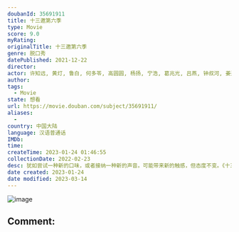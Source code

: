 ```yaml
---
doubanId: 35691911
title: 十三邀第六季
type: Movie
score: 9.0
myRating: 
originalTitle: 十三邀第六季
genre: 脱口秀
datePublished: 2021-12-22
director: 
actor: 许知远, 黄灯, 鲁白, 何多苓, 高圆圆, 杨扬, 宁浩, 葛兆光, 吕燕, 钟叔河, 姜逸磊
author: 
tags:
  - Movie
state: 想看
url: https://movie.douban.com/subject/35691911/
aliases:
  - 
country: 中国大陆
language: 汉语普通话
IMDb: 
time: 
createTime: 2023-01-24 01:46:55
collectionDate: 2022-02-23
desc: 犹如尝试一种新的口味，或者接纳一种新的声音。可能带来新的触感，但态度不变。《十三邀》是腾讯新闻与单向空间联合出品的一档人物访谈节目。
date created: 2023-01-24
date modified: 2023-03-14
---
```


![image](p2782784882.jpg)

Comment:
---

